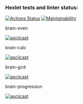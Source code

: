### Hexlet tests and linter status:
[![Actions Status](https://github.com/burgerok/backend-project-44/workflows/hexlet-check/badge.svg)](https://github.com/burgerok/backend-project-44/actions)
[![Maintainability](https://api.codeclimate.com/v1/badges/8ab29b041ef0a3cfdac4/maintainability)](https://codeclimate.com/github/burgerok/backend-project-44/maintainability)

brain-even

[![asciicast](https://asciinema.org/a/JFec25n7LfXuDuqkXivVlHdjt.png)](https://asciinema.org/a/JFec25n7LfXuDuqkXivVlHdjt)

brain-calc

[![asciicast](https://asciinema.org/a/AUV71NPPUXSeIDyM26tsuWweq.png)](https://asciinema.org/a/AUV71NPPUXSeIDyM26tsuWweq)

brain-gcd

[![asciicast](https://asciinema.org/a/XgiYpEzETK8TD9qkyj0mQ2XNR.png)](https://asciinema.org/a/XgiYpEzETK8TD9qkyj0mQ2XNR)

brain-progression

[![asciicast](https://asciinema.org/a/clV9Ky20X1jgIO1XC6zkry6Yk.png)](https://asciinema.org/a/clV9Ky20X1jgIO1XC6zkry6Yk)
